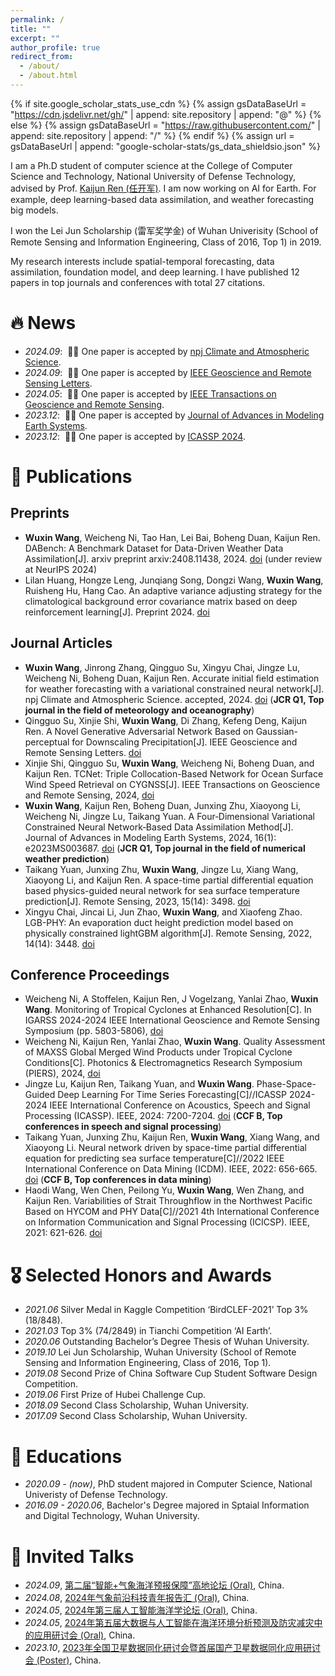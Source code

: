 ```yaml
---
permalink: /
title: ""
excerpt: ""
author_profile: true
redirect_from: 
  - /about/
  - /about.html
---
```


{% if site.google_scholar_stats_use_cdn %}
{% assign gsDataBaseUrl = "https://cdn.jsdelivr.net/gh/" | append: site.repository | append: "@" %}
{% else %}
{% assign gsDataBaseUrl = "https://raw.githubusercontent.com/" | append: site.repository | append: "/" %}
{% endif %}
{% assign url = gsDataBaseUrl | append: "google-scholar-stats/gs_data_shieldsio.json" %}

<span class='anchor' id='about-me'></span>

I am a Ph.D student of computer science at the College of Computer Science and Technology, National University of Defense Technology, advised by Prof. [Kaijun Ren (任开军)](https://www.researchgate.net/profile/Kaijun-Ren). I am now working on AI for Earth. For example, deep learning-based data assimilation, and weather forecasting big models.

I won the Lei Jun Scholarship (雷军奖学金) of Wuhan Univerisity (School of Remote Sensing and Information Engineering, Class of 2016, Top 1) in 2019.

My research interests include spatial-temporal forecasting, data assimilation, foundation model, and deep learning. I have published 12 papers in top journals and conferences with total 27 citations.

<!-- My research interest includes neural machine translation and computer vision. I have published more than 100 papers at the top international AI conferences with total <a href='https://scholar.google.com/citations?user=DhtAFkwAAAAJ'>google scholar citations <strong><span id='total_cit'>260000+</span></strong></a> (You can also use google scholar badge <a href='https://scholar.google.com/citations?user=DhtAFkwAAAAJ'><img src="https://img.shields.io/endpoint?url={{ url | url_encode }}&logo=Google%20Scholar&labelColor=f6f6f6&color=9cf&style=flat&label=citations"></a>). -->


# 🔥 News
- *2024.09*: &nbsp;🎉🎉 One paper is accepted by [npj Climate and Atmospheric Science](https://www.nature.com/npjclimatsci/).
- *2024.09*: &nbsp;🎉🎉 One paper is accepted by [IEEE Geoscience and Remote Sensing Letters](https://ieeexplore.ieee.org/xpl/RecentIssue.jsp?punumber=8859).
- *2024.05*: &nbsp;🎉🎉 One paper is accepted by [IEEE Transactions on Geoscience and Remote Sensing](https://ieeexplore.ieee.org/xpl/RecentIssue.jsp?punumber=36).
- *2023.12*: &nbsp;🎉🎉 One paper is accepted by [Journal of Advances in Modeling Earth Systems](https://agupubs.onlinelibrary.wiley.com/journal/19422466).
- *2023.12*: &nbsp;🎉🎉 One paper is accepted by [ICASSP 2024](https://2024.ieeeicassp.org/).

# 📝 Publications 

<!-- <div class='paper-box'><div class='paper-box-image'><div><div class="badge">CVPR 2016</div><img src='images/500x300.png' alt="sym" width="100%"></div></div>
<div class='paper-box-text' markdown="1">

[Deep Residual Learning for Image Recognition](https://openaccess.thecvf.com/content_cvpr_2016/papers/He_Deep_Residual_Learning_CVPR_2016_paper.pdf)

**Kaiming He**, Xiangyu Zhang, Shaoqing Ren, Jian Sun

[**Project**](https://scholar.google.com/citations?view_op=view_citation&hl=zh-CN&user=DhtAFkwAAAAJ&citation_for_view=DhtAFkwAAAAJ:ALROH1vI_8AC) <strong><span class='show_paper_citations' data='DhtAFkwAAAAJ:ALROH1vI_8AC'></span></strong>
- Lorem ipsum dolor sit amet, consectetur adipiscing elit. Vivamus ornare aliquet ipsum, ac tempus justo dapibus sit amet. 
</div>
</div> -->

## Preprints
- **Wuxin Wang**, Weicheng Ni, Tao Han, Lei Bai, Boheng Duan, Kaijun Ren. DABench: A Benchmark Dataset for Data-Driven Weather Data Assimilation[J]. arxiv preprint arxiv:2408.11438, 2024. [doi](https://doi.org/10.48550/arXiv.2408.11438) (under review at NeurIPS 2024)
- Lilan Huang, Hongze Leng, Junqiang Song, Dongzi Wang, **Wuxin Wang**, Ruisheng Hu, Hang Cao. An adaptive variance adjusting strategy for the climatological background error covariance matrix based on deep reinforcement learning[J]. Preprint 2024. [doi](http://dx.doi.org/10.21203/rs.3.rs-4489846/v1)

## Journal Articles
- **Wuxin Wang**, Jinrong Zhang, Qingguo Su, Xingyu Chai, Jingze Lu, Weicheng Ni, Boheng Duan, Kaijun Ren. Accurate initial field estimation for weather forecasting with a variational constrained neural network[J]. npj Climate and Atmospheric Science. accepted, 2024. [doi](10.1038/s41612-024-00776-1) (**JCR Q1, Top journal in the field of meteorology and oceanography**)
- Qingguo Su, Xinjie Shi, **Wuxin Wang**, Di Zhang, Kefeng Deng, Kaijun Ren. A Novel Generative Adversarial Network Based on Gaussian-perceptual for Downscaling Precipitation[J]. IEEE Geoscience and Remote Sensing Letters. [doi](https://doi.org/10.48550/arXiv.2408.11438https://doi.org/10.1109/LGRS.2024.3453888)
- Xinjie Shi, Qingguo Su, **Wuxin Wang**, Weicheng Ni, Boheng Duan, and Kaijun Ren. TCNet: Triple Collocation-Based Network for Ocean Surface Wind Speed Retrieval on CYGNSS[J]. IEEE Transactions on Geoscience and Remote Sensing, 2024, [doi](https://doi.org/10.1109/TGRS.2024.3401835)
- **Wuxin Wang**, Kaijun Ren, Boheng Duan, Junxing Zhu, Xiaoyong Li, Weicheng Ni, Jingze Lu, Taikang Yuan. A Four‐Dimensional Variational Constrained Neural Network‐Based Data Assimilation Method[J]. Journal of Advances in Modeling Earth Systems, 2024, 16(1): e2023MS003687. [doi](https://doi.org/10.1029/2023MS003687) (**JCR Q1, Top journal in the field of numerical weather prediction**)
- Taikang Yuan, Junxing Zhu, **Wuxin Wang**, Jingze Lu, Xiang Wang, Xiaoyong Li, and Kaijun Ren. A space-time partial differential equation based physics-guided neural network for sea surface temperature prediction[J]. Remote Sensing, 2023, 15(14): 3498. [doi](https://doi.org/10.3390/rs15143498)
- Xingyu Chai, Jincai Li, Jun Zhao, **Wuxin Wang**, and Xiaofeng Zhao. LGB-PHY: An evaporation duct height prediction model based on physically constrained lightGBM algorithm[J]. Remote Sensing, 2022, 14(14): 3448. [doi](https://doi.org/10.3390/rs14143448)

## Conference Proceedings
- Weicheng Ni, A Stoffelen, Kaijun Ren, J Vogelzang, Yanlai Zhao, **Wuxin Wang**. Monitoring of Tropical Cyclones at Enhanced Resolution[C].  In IGARSS 2024-2024 IEEE International Geoscience and Remote Sensing Symposium (pp. 5803-5806), [doi](http://dx.doi.org/10.1109/IGARSS53475.2024.10642968http://dx.doi.org/10.1109/PIERS62282.2024.10618185)
- Weicheng Ni, Kaijun Ren, Yanlai Zhao, **Wuxin Wang**. Quality Assessment of MAXSS Global Merged Wind Products under Tropical Cyclone Conditions[C]. Photonics & Electromagnetics Research Symposium (PIERS), 2024, [doi](http://dx.doi.org/10.1109/PIERS62282.2024.10618185)
- Jingze Lu, Kaijun Ren, Taikang Yuan, and **Wuxin Wang**. Phase-Space-Guided Deep Learning For Time Series Forecasting[C]//ICASSP 2024-2024 IEEE International Conference on Acoustics, Speech and Signal Processing (ICASSP). IEEE, 2024: 7200-7204. [doi](https://doi.org/10.1109/ICASSP48485.2024.10446009) (**CCF B, Top conferences in speech and signal processing**)
- Taikang Yuan, Junxing Zhu, Kaijun Ren, **Wuxin Wang**, Xiang Wang, and Xiaoyong Li. Neural network driven by space-time partial differential equation for predicting sea surface temperature[C]//2022 IEEE International Conference on Data Mining (ICDM). IEEE, 2022: 656-665. [doi](https://doi.org/10.1109/ICDM54844.2022.00076) (**CCF B, Top conferences in data mining**)
- Haodi Wang, Wen Chen, Peilong Yu, **Wuxin Wang**, Wen Zhang, and Kaijun Ren. Variabilities of Strait Throughflow in the Northwest Pacific Based on HYCOM and PHY Data[C]//2021 4th International Conference on Information Communication and Signal Processing (ICICSP). IEEE, 2021: 621-626. [doi](https://doi.org/10.1109/ICICSP54369.2021.9611879)


<!-- - [Lorem ipsum dolor sit amet, consectetur adipiscing elit. Vivamus ornare aliquet ipsum, ac tempus justo dapibus sit amet](https://github.com), A, B, C, **CVPR 2020** -->

# 🎖 Selected Honors and Awards
- *2021.06* Silver Medal in Kaggle Competition ‘BirdCLEF-2021’ Top 3% (18/848). 
- *2021.03* Top 3% (74/2849) in Tianchi Competition ‘AI Earth’. 
- *2020.06* Outstanding Bachelor’s Degree Thesis of Wuhan University.
- *2019.10* Lei Jun Scholarship, Wuhan University (School of Remote Sensing and Information Engineering, Class of 2016, Top 1).
- *2019.08* Second Prize of China Software Cup Student Software Design Competition.
- *2019.06* First Prize of Hubei Challenge Cup.
- *2018.09* Second Class Scholarship, Wuhan University.
- *2017.09* Second Class Scholarship, Wuhan University.
# 📖 Educations
- *2020.09 - (now)*, PhD student majored in Computer Science, National Univeristy of Defense Technology. 
- *2016.09 - 2020.06*, Bachelor's Degree majored in Sptaial Information and Digital Technology, Wuhan University. 

# 💬 Invited Talks
<!-- - *2021.06*, Lorem ipsum dolor sit amet, consectetur adipiscing elit. Vivamus ornare aliquet ipsum, ac tempus justo dapibus sit amet. 
- *2021.03*, Lorem ipsum dolor sit amet, consectetur adipiscing elit. Vivamus ornare aliquet ipsum, ac tempus justo dapibus sit amet.  \| [\[video\]](https://github.com/) -->
- *2024.09*, [第二届“智能+气象海洋预报保障”高地论坛 (Oral)](https://mp.weixin.qq.com/s/7yQmahWdf2ZVbQ4HPme4GA), China.
- *2024.08*, [2024年气象前沿科技青年报告汇 (Oral)](https://mp.weixin.qq.com/s/pJFJ5QQDYrq9XdpmQwRMWA), China.
- *2024.05*, [2024年第三届人工智能海洋学论坛 (Oral)](https://mp.weixin.qq.com/s/sv5ci_UDlpogQg1bHPOiSQ), China.
- *2024.05*, [2024年第五届大数据与人工智能在海洋环境分析预测及防灾减灾中的应用研讨会 (Oral)](https://mp.weixin.qq.com/s/PcZSVDJeId_3TJDFXpNHRA), China.
- *2023.10*, [2023年全国卫星数据同化研讨会暨首届国产卫星数据同化应用研讨会 (Poster)](http://www.cms1924.org/WebPage/WebPageDetail_370_391_3981.aspx), China.

<!-- # 💻 Internships
- *2019.05 - 2020.02*, [Lorem](https://github.com/), China. -->
